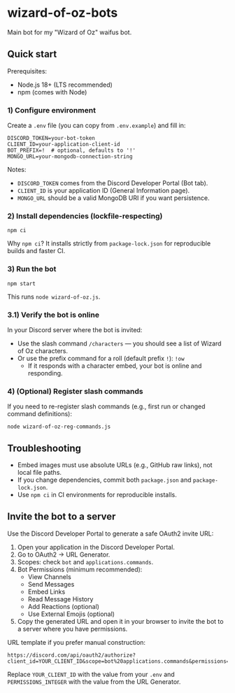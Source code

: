 # wizard-of-oz-bots

Main bot for my "Wizard of Oz" waifus bot.

## Quick start

Prerequisites:

- Node.js 18+ (LTS recommended)
- npm (comes with Node)

### 1) Configure environment

Create a `.env` file (you can copy from `.env.example`) and fill in:

```
DISCORD_TOKEN=your-bot-token
CLIENT_ID=your-application-client-id
BOT_PREFIX=!  # optional, defaults to '!'
MONGO_URL=your-mongodb-connection-string
```

Notes:

- `DISCORD_TOKEN` comes from the Discord Developer Portal (Bot tab).
- `CLIENT_ID` is your application ID (General Information page).
- `MONGO_URL` should be a valid MongoDB URI if you want persistence.

### 2) Install dependencies (lockfile-respecting)

```
npm ci
```

Why `npm ci`? It installs strictly from `package-lock.json` for reproducible builds and faster CI.

### 3) Run the bot

```
npm start
```

This runs `node wizard-of-oz.js`.

### 3.1) Verify the bot is online

In your Discord server where the bot is invited:

- Use the slash command `/characters` — you should see a list of Wizard of Oz characters.
- Or use the prefix command for a roll (default prefix `!`): `!ow`
	- If it responds with a character embed, your bot is online and responding.

### 4) (Optional) Register slash commands

If you need to re-register slash commands (e.g., first run or changed command definitions):

```
node wizard-of-oz-reg-commands.js
```

## Troubleshooting

- Embed images must use absolute URLs (e.g., GitHub raw links), not local file paths.
- If you change dependencies, commit both `package.json` and `package-lock.json`.
- Use `npm ci` in CI environments for reproducible installs.

## Invite the bot to a server

Use the Discord Developer Portal to generate a safe OAuth2 invite URL:

1. Open your application in the Discord Developer Portal.
2. Go to OAuth2 → URL Generator.
3. Scopes: check `bot` and `applications.commands`.
4. Bot Permissions (minimum recommended):
	- View Channels
	- Send Messages
	- Embed Links
	- Read Message History
	- Add Reactions (optional)
	- Use External Emojis (optional)
5. Copy the generated URL and open it in your browser to invite the bot to a server where you have permissions.

URL template if you prefer manual construction:

```
https://discord.com/api/oauth2/authorize?client_id=YOUR_CLIENT_ID&scope=bot%20applications.commands&permissions=PERMISSIONS_INTEGER
```

Replace `YOUR_CLIENT_ID` with the value from your `.env` and `PERMISSIONS_INTEGER` with the value from the URL Generator.
